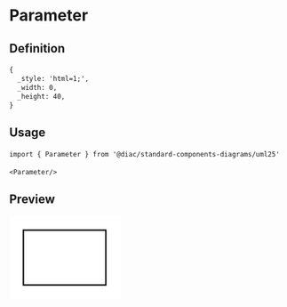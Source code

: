 # Parameter

## Definition

```
{
  _style: 'html=1;',
  _width: 0,
  _height: 40,
}
```

## Usage

```
import { Parameter } from '@diac/standard-components-diagrams/uml25'

<Parameter/>
```

## Preview

<img src="./parameter.png" width="200"/>
